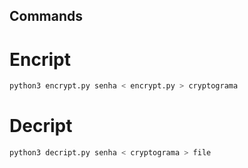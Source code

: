 ## Commands 

# Encript
```bash
python3 encrypt.py senha < encrypt.py > cryptograma
```

# Decript
```bash
python3 decript.py senha < cryptograma > file
```